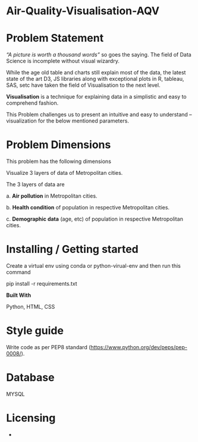# Air-Quality-Visualisation-AQV


# Problem Statement

_“A picture is worth a thousand words”_ so goes the saying. The field of Data Science is incomplete without visual wizardry.

While the age old table and charts still explain most of the data, the latest state of the art D3, JS libraries along with exceptional plots in R, tableau, SAS, setc have taken the field of Visualisation to the next level.

**Visualisation** is a technique for explaining data in a simplistic and easy to comprehend fashion.

This Problem challenges us to present an intuitive and easy to understand – visualization for the below mentioned parameters.


# Problem Dimensions

This problem has the following dimensions

Visualize 3 layers of data of Metropolitan cities.

The 3 layers of data are

a. **Air pollution** in Metropolitan cities.

b. **Health condition** of population in respective Metropolitan cities.

c. **Demographic data** (age, etc) of population in respective Metropolitan cities.


# Installing / Getting started

Create a virtual env using conda or python-virual-env and then run this command

pip install -r requirements.txt

**Built With**

Python, HTML, CSS

# Style guide

Write code as per PEP8 standard (https://www.python.org/dev/peps/pep-0008/).

# Database

MYSQL

# Licensing

-
